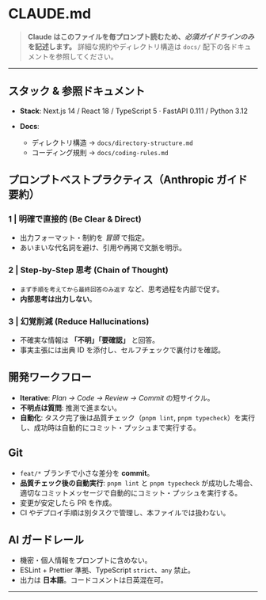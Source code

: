 # CLAUDE.md

> **Claude はこのファイルを毎プロンプト読むため、_必須ガイドラインのみ_ を記述します。**
> 詳細な規約やディレクトリ構造は `docs/` 配下の各ドキュメントを参照してください。

---

## スタック & 参照ドキュメント

- **Stack**: Next.js 14 / React 18 / TypeScript 5 · FastAPI 0.111 / Python 3.12
- **Docs**:

  - ディレクトリ構造 → `docs/directory-structure.md`
  - コーディング規則 → `docs/coding-rules.md`

## プロンプトベストプラクティス（Anthropic ガイド要約）

### 1 | 明確で直接的 (Be Clear & Direct)

- 出力フォーマット・制約を _冒頭_ で指定。
- あいまいな代名詞を避け、引用や再掲で文脈を明示。

### 2 | Step‑by‑Step 思考 (Chain of Thought)

- `まず手順を考えてから最終回答のみ返す` など、思考過程を内部で促す。
- **内部思考は出力しない**。

### 3 | 幻覚削減 (Reduce Hallucinations)

- 不確実な情報は **「不明」「要確認」** と回答。
- 事実主張には出典 ID を添付し、セルフチェックで裏付けを確認。

## 開発ワークフロー

- **Iterative**: _Plan → Code → Review → Commit_ の短サイクル。
- **不明点は質問**: 推測で進まない。
- **自動化**: タスク完了後は品質チェック（`pnpm lint`, `pnpm typecheck`）を実行し、成功時は自動的にコミット・プッシュまで実行する。

## Git

- `feat/*` ブランチで小さな差分を **commit**。
- **品質チェック後の自動実行**: `pnpm lint` と `pnpm typecheck` が成功した場合、適切なコミットメッセージで自動的にコミット・プッシュを実行する。
- 変更が安定したら PR を作成。
- CI やデプロイ手順は別タスクで管理し、本ファイルでは扱わない。

## AI ガードレール

- 機密・個人情報をプロンプトに含めない。
- ESLint + Prettier 準拠、TypeScript `strict`、`any` 禁止。
- 出力は **日本語**。コードコメントは日英混在可。

---
